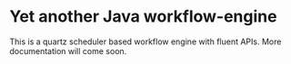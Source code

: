 # Yet another Java workflow-engine

This is a quartz scheduler based workflow engine with fluent APIs. More documentation will come soon.
